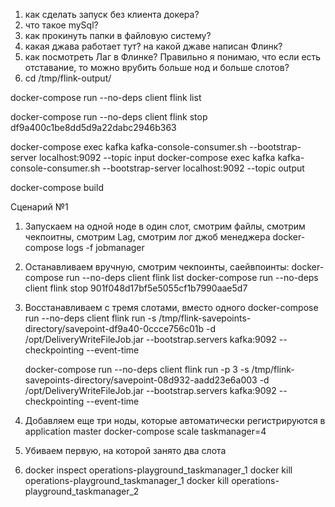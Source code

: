 1) как сделать запуск без клиента докера?
2) что такое mySql?
3) как прокинуть папки в файловую систему?
4) какая джава работает тут? на какой джаве написан Флинк?
5) как посмотреть Лаг в Флинке? Правильно я понимаю, что если есть отставание, то можно врубить больше нод и больше слотов?
6)  cd /tmp/flink-output/

docker-compose run --no-deps client flink list

docker-compose run --no-deps client flink stop df9a400c1be8dd5d9a22dabc2946b363


docker-compose exec kafka kafka-console-consumer.sh --bootstrap-server localhost:9092 --topic input
docker-compose exec kafka kafka-console-consumer.sh --bootstrap-server localhost:9092 --topic output


docker-compose build

Сценарий №1
1) Запускаем на одной ноде в один слот, смотрим файлы, смотрим чекпоитны, смотрим Lag, смотрим лог джоб менеджера
   docker-compose logs -f jobmanager
   
2) Останавливаем вручную, смотрим чекпоинты, саейвпоинты:
    docker-compose run --no-deps client flink list
    docker-compose run --no-deps client flink stop 901f048d17bf5e5055cf1b7990aae5d7
   
3) Восстанавливаем с тремя слотами, вместо одного
   docker-compose run --no-deps client flink run -s /tmp/flink-savepoints-directory/savepoint-df9a40-0ccce756c01b -d /opt/DeliveryWriteFileJob.jar --bootstrap.servers kafka:9092 --checkpointing --event-time

   docker-compose run --no-deps client flink run -p 3 -s /tmp/flink-savepoints-directory/savepoint-08d932-aadd23e6a003 -d /opt/DeliveryWriteFileJob.jar --bootstrap.servers kafka:9092 --checkpointing --event-time

4) Добавляем еще три ноды, которые автоматически регистрируются в application master
   docker-compose scale taskmanager=4

5) Убиваем первую, на которой занято два слота
6) docker inspect operations-playground_taskmanager_1
   docker kill operations-playground_taskmanager_1
   docker kill operations-playground_taskmanager_2
